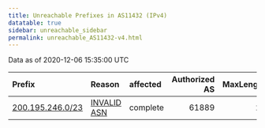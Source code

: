 ```yaml
---
title: Unreachable Prefixes in AS11432 (IPv4)
datatable: true
sidebar: unreachable_sidebar
permalink: unreachable_AS11432-v4.html
---
```


Data as of 2020-12-06 15:35:00 UTC


<div class="datatable-begin"></div>

| Prefix                                                     | Reason                                                                                                  | affected   |   Authorized AS |   MaxLength | Anchor                                         |   unreachable /24s |
|:-----------------------------------------------------------|:--------------------------------------------------------------------------------------------------------|:-----------|----------------:|------------:|:-----------------------------------------------|-------------------:|
| [200.195.246.0/23](https://stat.ripe.net/200.195.246.0/23) | [INVALID ASN](https://rpki-validator.ripe.net/announcement-preview?asn=AS11432&prefix=200.195.246.0/23) | complete   |           61889 |          24 | [LACNIC](unreachable_LACNIC_RPKI_Root-v4.html) |                  2 |

<div class="datatable-end"></div>
